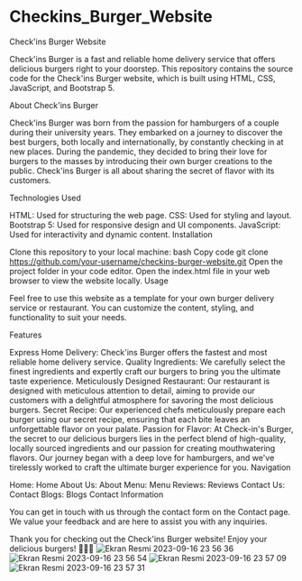 # Checkins_Burger_Website
Check'ins Burger Website

Check'ins Burger is a fast and reliable home delivery service that offers delicious burgers right to your doorstep. This repository contains the source code for the Check'ins Burger website, which is built using HTML, CSS, JavaScript, and Bootstrap 5.

About Check'ins Burger

Check'ins Burger was born from the passion for hamburgers of a couple during their university years. They embarked on a journey to discover the best burgers, both locally and internationally, by constantly checking in at new places. During the pandemic, they decided to bring their love for burgers to the masses by introducing their own burger creations to the public. Check'ins Burger is all about sharing the secret of flavor with its customers.

Technologies Used

HTML: Used for structuring the web page.
CSS: Used for styling and layout.
Bootstrap 5: Used for responsive design and UI components.
JavaScript: Used for interactivity and dynamic content.
Installation

Clone this repository to your local machine:
bash
Copy code
git clone https://github.com/your-username/checkins-burger-website.git
Open the project folder in your code editor.
Open the index.html file in your web browser to view the website locally.
Usage

Feel free to use this website as a template for your own burger delivery service or restaurant. You can customize the content, styling, and functionality to suit your needs.

Features

Express Home Delivery: Check'ins Burger offers the fastest and most reliable home delivery service.
Quality Ingredients: We carefully select the finest ingredients and expertly craft our burgers to bring you the ultimate taste experience.
Meticulously Designed Restaurant: Our restaurant is designed with meticulous attention to detail, aiming to provide our customers with a delightful atmosphere for savoring the most delicious burgers.
Secret Recipe: Our experienced chefs meticulously prepare each burger using our secret recipe, ensuring that each bite leaves an unforgettable flavor on your palate.
Passion for Flavor: At Check-in's Burger, the secret to our delicious burgers lies in the perfect blend of high-quality, locally sourced ingredients and our passion for creating mouthwatering flavors. Our journey began with a deep love for hamburgers, and we've tirelessly worked to craft the ultimate burger experience for you.
Navigation

Home: Home
About Us: About
Menu: Menu
Reviews: Reviews
Contact Us: Contact
Blogs: Blogs
Contact Information

You can get in touch with us through the contact form on the Contact page. We value your feedback and are here to assist you with any inquiries.

Thank you for checking out the Check'ins Burger website! Enjoy your delicious burgers! 🍔🍟🥤
![Ekran Resmi 2023-09-16 23 56 36](https://github.com/ummugulsumcekin/Checkins_Burger_Website/assets/102469765/9e6db238-3410-4821-b145-798c376e90f8)
![Ekran Resmi 2023-09-16 23 56 54](https://github.com/ummugulsumcekin/Checkins_Burger_Website/assets/102469765/447480d6-9e76-4b3c-bdc2-3144eebd30b1)
![Ekran Resmi 2023-09-16 23 57 09](https://github.com/ummugulsumcekin/Checkins_Burger_Website/assets/102469765/7e106a9a-df14-48ee-9378-40124918ba30)
![Ekran Resmi 2023-09-16 23 57 31](https://github.com/ummugulsumcekin/Checkins_Burger_Website/assets/102469765/763ea105-f86a-4ede-8155-72dd0ad04633)
